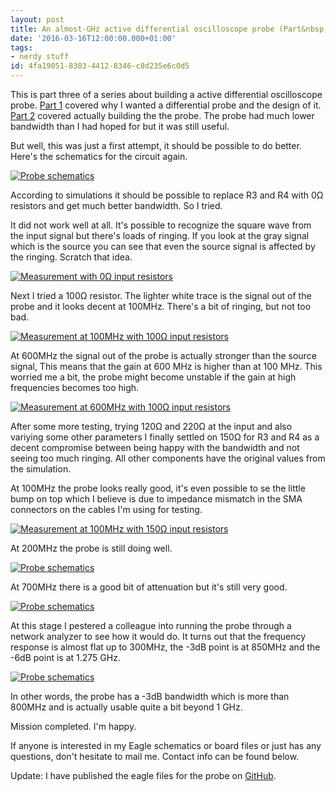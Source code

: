 ```yaml
---
layout: post
title: An almost-GHz active differential oscilloscope probe (Part&nbsp;3)
date: '2016-03-16T12:00:00.000+01:00'
tags:
- nerdy stuff
id: 4fa19051-8303-4412-8346-c8d235e6c0d5
---
```


This is part three of a series about building a active differential
oscilloscope probe. [Part&nbsp;1]({{site.baseurl}}/2016/02/26/ghz-differential-probe.html) covered
why I wanted a differential probe and the design of it.  [Part&nbsp;2]({{site.baseurl}}/2016/02/28/ghz-differential-probe-2.html) covered
actually building the the probe.  The probe had much lower bandwidth
than I had hoped for but it was still useful.

But well, this was just a first attempt, it should be possible to do
better.  Here's the schematics for the circuit again.

[![Probe schematics]({{site.baseurl}}/images/2016-02-26-ghz-differential-probe/simulation-schematic.png)]({{site.baseurl}}/images/2016-02-26-ghz-differential-probe/simulation-schematic.png)

According to simulations it should be possible to replace R3 and R4
with 0Ω resistors and get much better bandwidth.  So I tried.

It did not work well at all.  It's possible to recognize the square
wave from the input signal but there's loads of ringing.  If you look
at the gray signal which is the source you can see that even the
source signal is affected by the ringing.  Scratch that idea.

[![Measurement with 0Ω input resistors]({{site.baseurl}}/images/2016-03-16-ghz-differential-probe-3/measure-0.png)]({{site.baseurl}}/images/2016-03-16-ghz-differential-probe-3/measure-0.png)

Next I tried a 100Ω resistor.  The lighter white trace is the signal
out of the probe and it looks decent at 100MHz.
There's a bit of ringing, but not too bad.

[![Measurement at 100MHz with 100Ω input resistors]({{site.baseurl}}/images/2016-03-16-ghz-differential-probe-3/measure-100-100.png)]({{site.baseurl}}/images/2016-03-16-ghz-differential-probe-3/measure-100-100.png)

At 600MHz the signal out of the probe is actually stronger than the
source signal, This means that the gain at 600&nbsp;MHz is higher than
at 100&nbsp;MHz.  This worried me a bit, the probe might become
unstable if the gain at high frequencies becomes too high.

[![Measurement at 600MHz with 100Ω input resistors]({{site.baseurl}}/images/2016-03-16-ghz-differential-probe-3/measure-100-600.png)]({{site.baseurl}}/images/2016-03-16-ghz-differential-probe-3/measure-100-600.png)

After some more testing, trying 120Ω and 220Ω at the input and also
variying some other parameters I finally settled on 150Ω for R3 and R4
as a decent compromise between being happy with the bandwidth and not
seeing too much ringing.  All other components have the original
values from the simulation.

At 100MHz the probe looks really good, it's even possible to se the
little bump on top which I believe is due to impedance mismatch in the
SMA connectors on the cables I'm using for testing.

[![Measurement at 100MHz with 150Ω input resistors]({{site.baseurl}}/images/2016-03-16-ghz-differential-probe-3/measure-150-100.png)]({{site.baseurl}}/images/2016-03-16-ghz-differential-probe-3/measure-150-100.png)

At 200MHz the probe is still doing well.

[![Probe schematics]({{site.baseurl}}/images/2016-03-16-ghz-differential-probe-3/measure-150-200.png)]({{site.baseurl}}/images/2016-03-16-ghz-differential-probe-3/measure-150-200.png)

At 700MHz there is a good bit of attenuation but it's still very
good.


[![Probe schematics]({{site.baseurl}}/images/2016-03-16-ghz-differential-probe-3/measure-150-700.png)]({{site.baseurl}}/images/2016-03-16-ghz-differential-probe-3/measure-150-700.png)

At this stage I pestered a colleague into running the probe through a
network analyzer to see how it would do.  It turns out that the
frequency response is almost flat up to 300MHz, the -3dB point is at
850MHz and the -6dB point is at 1.275&nbsp;GHz.

[![Probe schematics]({{site.baseurl}}/images/2016-03-16-ghz-differential-probe-3/bandwidth.png)]({{site.baseurl}}/images/2016-03-16-ghz-differential-probe-3/bandwidth.png)

In other words, the probe has a -3dB bandwidth which is more than
800MHz and is actually usable quite a bit beyond 1&nbsp;GHz.

Mission completed.  I'm happy.

If anyone is interested in my Eagle schematics or board files or just
has any questions, don't hesitate to mail me.  Contact info can be
found below.

Update: I have published the eagle files for the probe on
[GitHub](https://github.com/wingel/diff-probe).
